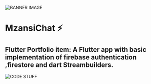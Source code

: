 ![BANNER IMAGE](https://github.com/StephenBoikanyo/StephenBoikanyo/3.png)


# MzansiChat ⚡️

## Flutter Portfolio item: A Flutter app with basic implementation of firebase authentication ,firestore and dart Streambuilders.

![CODE STUFF](https://github.com/StephenBoikanyo/StephenBoikanyo/4.png)
